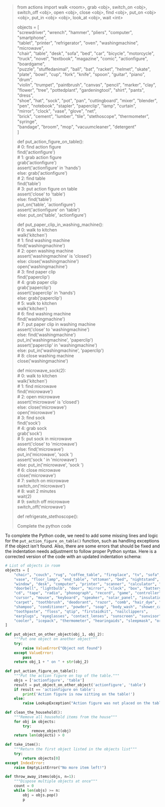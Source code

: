 > from actions import walk \<room\>, grab \<obj\>, switch_on \<obj\>, switch_off \<obj\>, open \<obj\>, close \<obj\>, find \<obj\>, put_on \<obj\> \<obj\>, put_in \<obj\> \<obj\>, look_at \<obj\>, wait \<int\>    
>     
>     
> objects = [    
> "screwdriver", "wrench", "hammer", "pliers", "computer", "smartphone",    
> "tablet", "printer", "refrigerator", "oven", "washingmachine", "microwave",    
> "chair", "table", "desk", "sofa", "bed", "car", "bicycle", "motorcycle",    
> "truck", "novel", "textbook", "magazine", "comic", "actionfigure", "boardgame",    
> "puzzle", "stuffedanimal", "ball", "bat", "racket", "helmet", "skate",    
> "plate", "bowl", "cup", "fork", "knife", "spoon", "guitar", "piano", "drum",    
> "violin", "trumpet", "paintbrush", "canvas", "pencil", "marker", "clay",    
> "flower", "tree", "pottedplant", "gardeningtool", "shirt", "pants", "dress",    
> "shoe", "hat", "sock", "pot", "pan", "cuttingboard", "mixer", "blender",    
> "pen", "notebook", "stapler", "paperclip", "lamp", "curtain",    
> "mirror", "clock", "vase", "glove", "net",    
> "brick", "cement", "lumber", "tile", "stethoscope", "thermometer", "syringe",    
> "bandage", "broom", "mop", "vacuumcleaner", "detergent"    
> ]    
>     
> def put_action_figure_on_table():    
> \# 0: find action figure    
> find('actionfigure')    
> \# 1: grab action figure    
> grab('actionfigure')    
> assert('actionfigure' in 'hands')    
> else: grab('actionfigure')    
> \# 2: find table    
> find('table')    
> \# 3: put action figure on table    
> assert('close' to 'table')    
> else: find('table')    
> put_on('table', 'actionfigure')    
> assert('actionfigure' on 'table')    
> else: put_on('table', 'actionfigure')    
>     
> def put_paper_clip_in_washing_machine():    
> \# 0: walk to kitchen    
> walk('kitchen')    
> \# 1: find washing machine    
> find('washingmachine')    
> \# 2: open washing machine    
> assert('washingmachine' is 'closed')    
> else: close('washingmachine')    
> open('washingmachine')    
> \# 3: find paper clip    
> find('paperclip')    
> \# 4: grab paper clip    
> grab('paperclip')    
> assert('paperclip' in 'hands')    
> else: grab('paperclip')    
> \# 5: walk to kitchen    
> walk('kitchen')    
> \# 6: find washing machine    
> find('washingmachine')    
> \# 7: put paper clip in washing machine    
> assert('close' to 'washingmachine')    
> else: find('washingmachine')    
> put_in('washingmachine', 'paperclip')    
> assert('paperclip' in 'washingmachine')    
> else: put_in('washingmachine', 'paperclip')    
> \# 8: close washing machine    
> close('washingmachine')    
>     
> def microwave_sock(2):    
> \# 0: walk to kitchen    
> walk('kitchen')    
> \# 1: find microwave    
> find('microwave')    
> \# 2: open microwave    
> assert('microwave' is 'closed')    
> else: close('microwave')    
> open('microwave')    
> \# 3: find sock    
> find('sock')    
> \# 4: grab sock    
> grab('sock')    
> \# 5: put sock in microwave    
> assert('close' to 'microwave')    
> else: find('microwave')    
> put_in('microwave', 'sock ')    
> assert('sock ' in 'microwave')    
> else: put_in('microwave', 'sock ')    
> \# 6: close microwave    
> close('microwave')    
> \# 7: switch on microwave    
> switch_on('microwave')    
> \# 8: wait 2 minutes    
> wait(2)    
> \# 9: switch off microwave    
> switch_off('microwave')    
>     
> def refrigerate_stethoscope():    
>     
> Complete the python code    
  
  
To complete the Python code, we need to add some missing lines and logic for the `put_action_figure_on_table()` function, such as handling exceptions if the object isn't found. Also, there are some errors that should be fixed and the indentation needs adjustment to follow proper Python syntax. Here is a corrected version of the code with an updated indentation schema:  
```python  
# List of objects in room  
objects = [  
    "chair", "couch", "rug", "coffee_table", "fireplace", "tv", "sofa", "bookcase",  
    "vase", "floor_lamp", "end_table", "ottoman", "bed", "nightstand", "painting",  
    "window", "desk", "computer", "printer", "scanner", "calculator", "phone",  
    "doorbell", "lightbulb", "door", "mirror", "clock", "box", "battery",  
    "cd", "tape", "radio", "phonograph", "record", "game", "controller", "joystick",  
    "cursor", "mouse", "keyboard", "speaker", "solar_panel", "insulation", "roof_tiles",  
    "carpet", "toothbrush", "deodorant", "razor", "comb", "hair_dye", "perfume",  
    "shampoo", "conditioner", "powder", "soap", "body_wash", "shower_cap",  
    "toothpaste", "floss", "qtip", "firstaidkit", "nailclippers",  
    "earplugs", "eyeglasses", "contact_lenses", "sunscreen", "sunvisor",  
    "cooler", "icepack", "thermometer", "hearingaids", "sleepmask", "oralcare"  
]  
  
def put_object_on_other_object(obj_1, obj_2):  
    """Put one object on another object"""  
    try:  
        raise ValueError("Object not found")  
    except ValueError:  
        pass  
    return obj_1 + " on " + str(obj_2)  
  
def put_action_figure_on_table():  
    """Put the action figure on top of the table."""  
    objs = ['actionfigure', 'table']  
    result = put_object_on_other_object('actionfigure', 'table')  
    if result == 'actionfigure on table':  
        print('Action figure is now sitting on the table!')  
    else:  
        raise LookupException("Action figure was not placed on the table.")  
  
def clean_the_household():  
    """Remove all household items from the house"""  
    for obj in objects:  
        try:  
            remove_object(obj)  
    return len(objects) > 0  
  
def take_item():  
    """Return the first object listed in the objects list"""  
    try:  
        return objects[0]  
except IndexError:  
    raise EmptyListError("No more item left!")  
  
def throw_away_items(objs, n=1):  
    """Dispose multiple objects at once"""  
    count = 0  
    while len(objs) >= n:  
        obj = objs.pop()  
        p  
```  
  